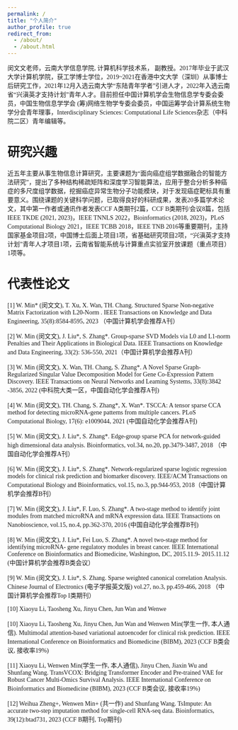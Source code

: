 ```yaml
---
permalink: /
title: "个人简介"
author_profile: true
redirect_from: 
  - /about/
  - /about.html
---
```


<font face="楷体">
闵文文老师，云南大学信息学院, 计算机科学技术系， 副教授。2017年毕业于武汉大学计算机学院，获工学博士学位，2019~2021在香港中文大学（深圳）从事博士后研究工作，2021年12月入选云南大学“东陆青年学者”引进人才，2022年入选云南省“兴滇英才支持计划”青年人才。目前担任中国计算机学会生物信息学专委会委员，中国生物信息学学会 (筹)网络生物学专委会委员，中国运筹学会计算系统生物学分会青年理事，Interdisciplinary Sciences: Computational Life Sciences杂志（中科院二区）青年编辑等。
</font>


研究兴趣
===

<font face="楷体">
近五年主要从事生物信息计算研究，主要课题为“面向癌症组学数据融合的智能方法研究”，提出了多种结构稀疏矩阵和深度学习智能算法，应用于整合分析多种癌症的多尺度组学数据，挖掘癌症异常生物分子功能模块，对于发现癌症靶标具有重要意义。围绕课题的关键科学问题，已取得良好的科研成果，发表20多篇学术论文，其中第一作者或通讯作者发表CCF A类期刊2篇，CCF B类期刊/会议8篇，包括IEEE TKDE (2021, 2023)，IEEE TNNLS 2022，Bioinformatics (2018, 2023)，PLoS Computational Biology 2021，IEEE TCBB 2018，IEEE TNB 2016等重要期刊，主持国家基金项目2项，中国博士后面上项目1项，省基础研究项目2项，“兴滇英才支持计划”青年人才项目1项，云南省智能系统与计算重点实验室开放课题（重点项目）1项等。
</font>


代表性论文
===

<font face="楷体">
[1] W. Min* (闵文文), T. Xu, X. Wan, TH. Chang. Structured Sparse Non-negative Matrix Factorization with L20-Norm . IEEE Transactions on Knowledge and Data Engineering, 35(8):8584-8595, 2023 （中国计算机学会推荐A刊）

[2] W. Min (闵文文), J. Liu*, S. Zhang*. Group-sparse SVD Models via L0 and L1-norm Penalties and Their Applications in Biological Data. IEEE Transactions on Knowledge and Data Engineering, 33(2): 536-550, 2021（中国计算机学会推荐A刊）

[3] W. Min (闵文文), X. Wan, TH. Chang, S. Zhang*. A Novel Sparse Graph-Regularized Singular Value Decomposition Model for Gene Co-Expression Pattern Discovery. IEEE Transactions on Neural Networks and Learning Systems, 33(8):3842 -3856, 2022 (中科院大类一区，中国自动化学会推荐A刊)

[4] W. Min (闵文文), TH. Chang, S. Zhang*, X. Wan*. TSCCA: A tensor sparse CCA method for detecting microRNA-gene patterns from multiple cancers. PLoS Computational Biology, 17(6): e1009044, 2021 (中国自动化学会推荐A刊)

[5] W. Min (闵文文), J. Liu*, S. Zhang*. Edge-group sparse PCA for network-guided high dimensional data analysis. Bioinformatics, vol.34, no.20, pp.3479-3487, 2018 （中国自动化学会推荐A刊）

[6] W. Min (闵文文), J. Liu*, S. Zhang*. Network-regularized sparse logistic regression models for clinical risk prediction and biomarker discovery. IEEE/ACM Transactions on Computational Biology and Bioinformatics, vol.15, no.3, pp.944-953, 2018（中国计算机学会推荐B刊）

[7] W. Min (闵文文), J. Liu*, F. Luo, S. Zhang*. A two-stage method to identify joint modules from matched microRNA and mRNA expression data. IEEE Transactions on Nanobioscience, vol.15, no.4, pp.362-370, 2016 (中国自动化学会推荐B刊)

[8] W. Min (闵文文), J. Liu*, Fei Luo, S. Zhang*. A novel two-stage method for identifying microRNA- gene regulatory modules in breast cancer. IEEE International Conference on Bioinformatics and Biomedicine, Washington, DC, 2015.11.9- 2015.11.12 (中国计算机学会推荐B类会议）

[9] W. Min (闵文文), J. Liu*, S. Zhang. Sparse weighted canonical correlation Analysis. Chinese Journal of Electronics (电子学报英文版) vol.27, no.3, pp.459-466, 2018 （中国计算机学会推荐Top I类期刊）

[10] Xiaoyu Li, Taosheng Xu, Jinyu Chen, Jun Wan and Wenwe

[10] Xiaoyu Li, Taosheng Xu, Jinyu Chen, Jun Wan and Wenwen Min(学生一作, 本人通信). Multimodal attention-based variational autoencoder for clinical risk prediction. IEEE International Conference on Bioinformatics and Biomedicine (BIBM), 2023 (CCF B类会议, 接收率19%)

[11] Xiaoyu Li, Wenwen Min(学生一作, 本人通信), Jinyu Chen, Jiaxin Wu and Shunfang Wang. TransVCOX: Bridging Transformer Encoder and Pre-trained VAE for Robust Cancer Multi-Omics Survival Analysis. IEEE International Conference on Bioinformatics and Biomedicine (BIBM), 2023 (CCF B类会议, 接收率19%)

[12] Weihua Zheng+, Wenwen Min+ (共一作) and Shunfang Wang. TsImpute: An accurate two-step imputation method for single-cell RNA-seq data. Bioinformatics, 39(12):btad731, 2023 (CCF B期刊, Top期刊)
</font>
